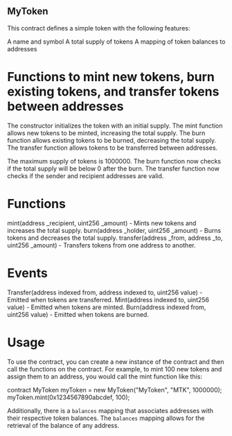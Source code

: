 ## MyToken
This contract defines a simple token with the following features:

A name and symbol
A total supply of tokens
A mapping of token balances to addresses

# Functions to mint new tokens, burn existing tokens, and transfer tokens between addresses

The constructor initializes the token with an initial supply.
The mint function allows new tokens to be minted, increasing the total supply.
The burn function allows existing tokens to be burned, decreasing the total supply.
The transfer function allows tokens to be transferred between addresses.

The maximum supply of tokens is 1000000. The burn function now checks if the total supply will be below 0 after the burn. The transfer function now checks if the sender and recipient addresses are valid.

# Functions
mint(address _recipient, uint256 _amount) - Mints new tokens and increases the total supply.
burn(address _holder, uint256 _amount) - Burns tokens and decreases the total supply.
transfer(address _from, address _to, uint256 _amount) - Transfers tokens from one address to another.

# Events
Transfer(address indexed from, address indexed to, uint256 value) - Emitted when tokens are transferred.
Mint(address indexed to, uint256 value) - Emitted when tokens are minted.
Burn(address indexed from, uint256 value) - Emitted when tokens are burned.

# Usage
To use the contract, you can create a new instance of the contract and then call the functions on the contract. For example, to mint 100 new tokens and assign them to an address, you would call the mint function like this:

contract MyToken myToken = new MyToken("MyToken", "MTK", 1000000);
myToken.mint(0x1234567890abcdef, 100);

Additionally, there is a `balances` mapping that associates addresses with their respective token balances. The `balances` mapping allows for the retrieval of the balance of any address.
